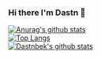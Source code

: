 ### Hi there I'm Dastn 👋

[![Anurag's github stats](https://github-readme-stats.vercel.app/api?username=dastnbek&count_private=true&show_icons=true&theme=vision-friendly-dark)](https://github.com/anuraghazra/github-readme-stats)
<br/>
[![Top Langs](https://github-readme-stats.vercel.app/api/top-langs/?username=dastnbek&layout=compact)](https://github.com/anuraghazra/github-readme-stats)
<br/>
[![Dastnbek's github stats](https://api.fizmasoft.uz/mcard/rank?username=dastnbek&country_code=uzbekistan&show_private=true)](https://github.com/Muhammadsher/github-readme-ranking)
